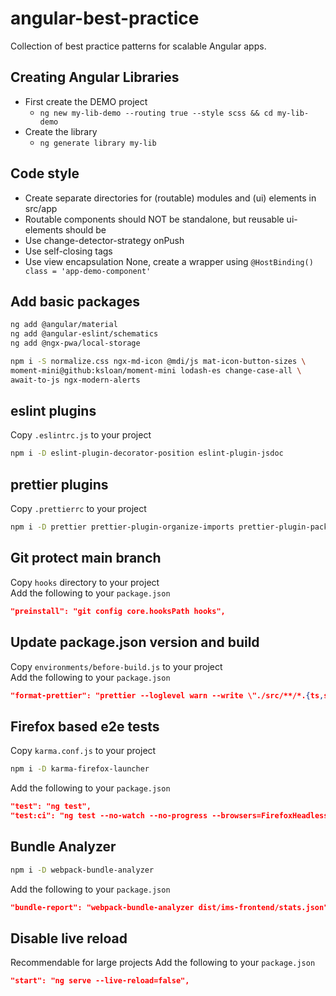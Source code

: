 # angular-best-practice
Collection of best practice patterns for scalable Angular apps.

## Creating Angular Libraries

- First create the DEMO project
   - `ng new my-lib-demo --routing true --style scss && cd my-lib-demo`
- Create the library
   - `ng generate library my-lib`

## Code style
- Create separate directories for (routable) modules and (ui) elements in src/app
- Routable components should NOT be standalone, but reusable ui-elements should be
- Use change-detector-strategy onPush
- Use self-closing tags
- Use view encapsulation None, create a wrapper using `@HostBinding() class = 'app-demo-component'`

## Add basic packages

```sh
ng add @angular/material
ng add @angular-eslint/schematics
ng add @ngx-pwa/local-storage

npm i -S normalize.css ngx-md-icon @mdi/js mat-icon-button-sizes \
moment-mini@github:ksloan/moment-mini lodash-es change-case-all \
await-to-js ngx-modern-alerts
```

## eslint plugins

Copy `.eslintrc.js` to your project

```sh
npm i -D eslint-plugin-decorator-position eslint-plugin-jsdoc
```

## prettier plugins

Copy `.prettierrc` to your project

```sh
npm i -D prettier prettier-plugin-organize-imports prettier-plugin-packagejson
```

## Git protect main branch
Copy `hooks` directory to your project<br>
Add the following to your `package.json`

```json
"preinstall": "git config core.hooksPath hooks",
```

## Update package.json version and build

Copy `environments/before-build.js` to your project<br>
Add the following to your `package.json`

```json
"format-prettier": "prettier --loglevel warn --write \"./src/**/*.{ts,scss,json}\"",
```

## Firefox based e2e tests

Copy `karma.conf.js` to your project

```sh
npm i -D karma-firefox-launcher
```

Add the following to your `package.json`

```json
"test": "ng test",
"test:ci": "ng test --no-watch --no-progress --browsers=FirefoxHeadless",
```

## Bundle Analyzer

```sh
npm i -D webpack-bundle-analyzer
```

Add the following to your `package.json`

```json
"bundle-report": "webpack-bundle-analyzer dist/ims-frontend/stats.json",
```

## Disable live reload

Recommendable for large projects
Add the following to your `package.json`

```json
"start": "ng serve --live-reload=false",
```
